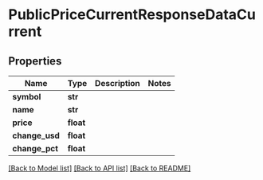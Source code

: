 # PublicPriceCurrentResponseDataCurrent

## Properties
Name | Type | Description | Notes
------------ | ------------- | ------------- | -------------
**symbol** | **str** |  | 
**name** | **str** |  | 
**price** | **float** |  | 
**change_usd** | **float** |  | 
**change_pct** | **float** |  | 

[[Back to Model list]](../README.md#documentation-for-models) [[Back to API list]](../README.md#documentation-for-api-endpoints) [[Back to README]](../README.md)


